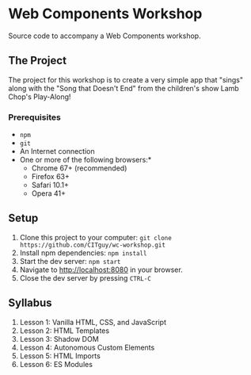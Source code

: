 # Web Components Workshop
Source code to accompany a Web Components workshop.


## The Project
The project for this workshop is to create a very simple app that "sings" along 
with the "Song that Doesn't End" from the children's show Lamb Chop's Play-Along!

### Prerequisites
* `npm`
* `git`
* An Internet connection
* One or more of the following browsers:\*
  * Chrome 67+ (recommended)
  * Firefox 63+
  * Safari 10.1+
  * Opera 41+


## Setup

1. Clone this project to your computer: `git clone https://github.com/CITguy/wc-workshop.git`
2. Install npm dependencies: `npm install`
3. Start the dev server: `npm start`
4. Navigate to [http://localhost:8080](http://localhost:8080) in your browser.
5. Close the dev server by pressing `CTRL-C`


## Syllabus

1. Lesson 1: Vanilla HTML, CSS, and JavaScript
2. Lesson 2: HTML Templates
3. Lesson 3: Shadow DOM
4. Lesson 4: Autonomous Custom Elements
5. Lesson 5: HTML Imports
6. Lesson 6: ES Modules
